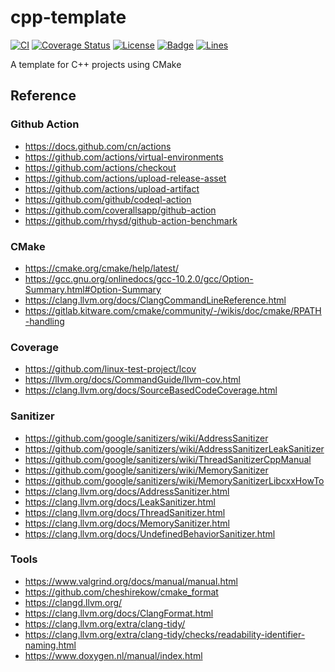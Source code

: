 # cpp-template

[![CI](https://github.com/KaiserLancelot/cpp-template/workflows/CI/badge.svg)](https://github.com/KaiserLancelot/cpp-template/actions)
[![Coverage Status](https://coveralls.io/repos/github/KaiserLancelot/cpp-template/badge.svg)](https://coveralls.io/github/KaiserLancelot/cpp-template)
[![License](https://img.shields.io/github/license/KaiserLancelot/cpp-template)](LICENSE)
[![Badge](https://img.shields.io/badge/link-996.icu-%23FF4D5B.svg?style=flat-square)](https://996.icu/#/en_US)
[![Lines](https://tokei.rs/b1/github/KaiserLancelot/cpp-template)](https://github.com/Aaronepower/tokei)

A template for C++ projects using CMake

## Reference

### Github Action

- https://docs.github.com/cn/actions
- https://github.com/actions/virtual-environments
- https://github.com/actions/checkout
- https://github.com/actions/upload-release-asset
- https://github.com/actions/upload-artifact
- https://github.com/github/codeql-action
- https://github.com/coverallsapp/github-action
- https://github.com/rhysd/github-action-benchmark

### CMake

- https://cmake.org/cmake/help/latest/
- https://gcc.gnu.org/onlinedocs/gcc-10.2.0/gcc/Option-Summary.html#Option-Summary
- https://clang.llvm.org/docs/ClangCommandLineReference.html
- https://gitlab.kitware.com/cmake/community/-/wikis/doc/cmake/RPATH-handling

### Coverage

- https://github.com/linux-test-project/lcov
- https://llvm.org/docs/CommandGuide/llvm-cov.html
- https://clang.llvm.org/docs/SourceBasedCodeCoverage.html

### Sanitizer

- https://github.com/google/sanitizers/wiki/AddressSanitizer
- https://github.com/google/sanitizers/wiki/AddressSanitizerLeakSanitizer
- https://github.com/google/sanitizers/wiki/ThreadSanitizerCppManual
- https://github.com/google/sanitizers/wiki/MemorySanitizer
- https://github.com/google/sanitizers/wiki/MemorySanitizerLibcxxHowTo
- https://clang.llvm.org/docs/AddressSanitizer.html
- https://clang.llvm.org/docs/LeakSanitizer.html
- https://clang.llvm.org/docs/ThreadSanitizer.html
- https://clang.llvm.org/docs/MemorySanitizer.html
- https://clang.llvm.org/docs/UndefinedBehaviorSanitizer.html

### Tools

- https://www.valgrind.org/docs/manual/manual.html
- https://github.com/cheshirekow/cmake_format
- https://clangd.llvm.org/
- https://clang.llvm.org/docs/ClangFormat.html
- https://clang.llvm.org/extra/clang-tidy/
- https://clang.llvm.org/extra/clang-tidy/checks/readability-identifier-naming.html
- https://www.doxygen.nl/manual/index.html

